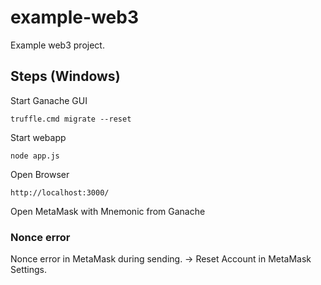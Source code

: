 # example-web3

Example web3 project.

## Steps (Windows)

 Start Ganache GUI
    
    truffle.cmd migrate --reset
    
Start webapp
    
    node app.js
    
Open Browser 
    
    http://localhost:3000/


Open MetaMask with Mnemonic from Ganache
    


### Nonce error

Nonce error in MetaMask during sending. -> Reset Account in MetaMask Settings.
	

